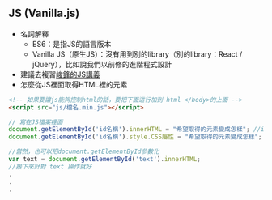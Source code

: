 ## JS (Vanilla.js)
* 名詞解釋
    * ES6：是指JS的語言版本
    * Vanilla JS（原生JS）：沒有用到別的library（別的library：React / jQuery），比如說我們以前修的進階程式設計
* 建議去複習[峻鋒的JS講義](https://drive.google.com/drive/folders/1uSsAgjKSDkTLMXu_J-bVmPAz40XCHkp1?usp=sharing)
* 怎麼從JS裡面取得HTML裡的元素
```html
<!-- 如果要讓js能夠控制html的話，要把下面這行加到 html </body>的上面 -->
<script src="js/檔名.min.js"></script>
```
```js
// 寫在JS檔案裡面
document.getElementById('id名稱').innerHTML = "希望取得的元素變成怎樣"; //innerHTML取得「內文」
document.getElementById('id名稱').style.CSS屬性 = "希望取得的元素變成怎樣"; //style.CSS屬性取得「屬性」（property）
```
```js
//當然，也可以把document.getElementById參數化
var text = document.getElementById('text').innerHTML;
//接下來針對 text 操作就好
.
.
.
```